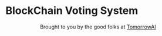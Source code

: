 # BlockChain Voting System

<div align="center">
Brought to you by the good folks at 
<a href="https://tomorrow.co.ke">TomorrowAI</a>
</div>

